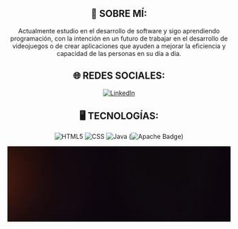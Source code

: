 <div align="center">
  
## 🗿 SOBRE MÍ:
Actualmente estudio en el desarrollo de software y sigo aprendiendo programación, con la intención en un futuro de trabajar en el desarrollo de videojuegos o de crear aplicaciones que ayuden a mejorar la eficiencia y capacidad de las personas en su día a día.
## 🌐 REDES SOCIALES:
[![LinkedIn](https://img.shields.io/badge/LinkedIn-%230077B5.svg?logo=linkedin&logoColor=white)](https://www.linkedin.com/in/toni-franc%C3%A9s-jord%C3%A1n-13b4732b5)
## 🖥️ TECNOLOGÍAS:
![HTML5](https://img.shields.io/badge/html5-%23E34F26.svg?style=flat&logo=html5&logoColor=white)
![CSS](https://img.shields.io/badge/css3-%231572B6.svg?style=flat&logo=css3&logoColor=white)
![Java](https://img.shields.io/badge/java-%23ED8B00.svg?style=flat&logo=openjdk&logoColor=white)
(![Apache Badge](https://img.shields.io/badge/Apache-D22128?logo=apache&logoColor=fff&style=for-the-badge))

<img src="https://raw.githubusercontent.com/tonaka96/img/refs/heads/main/fff.jpg">
